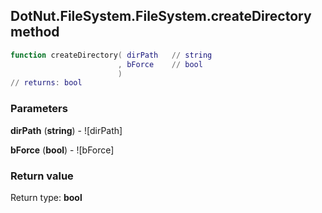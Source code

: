 ## DotNut.FileSystem.FileSystem.createDirectory method


```lua
function createDirectory( dirPath   // string
                        , bForce    // bool
                        )
// returns: bool
```


### Parameters

**dirPath** (**string**) - ![dirPath]

**bForce** (**bool**) - ![bForce]

### Return value

Return type: **bool**

